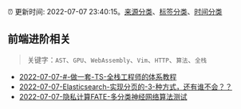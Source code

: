 :alarm_clock: 更新时间: 2022-07-07 23:40:15。[来源分类](../README.md)、[标签分类](../TAGS.md)、[时间分类](../TIMELINE.md)

## 前端进阶相关


> 关键字：`AST`、`GPU`、`WebAssembly`、`Vim`、`HTTP`、`算法`、`全栈`



- [2022-07-07-#-做一套-TS-全栈工程师的体系教程](https://www.v2ex.com/t/864806) 
- [2022-07-07-Elasticsearch-实现分页的-3-种方式，还有谁不会？？](https://toutiao.io/k/o91ed5u) 
- [2022-07-07-隐私计算FATE-多分类神经网络算法测试](https://toutiao.io/k/gam11x2) 